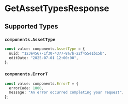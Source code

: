 # GetAssetTypesResponse


## Supported Types

### `components.AssetType`

```typescript
const value: components.AssetType = {
  uuid: "123e4567-1f30-4377-8a7b-22f455e1b15b",
  editDate: "2025-07-01 12:00:00",
};
```

### `components.ErrorT`

```typescript
const value: components.ErrorT = {
  errorCode: 1000,
  message: "An error occurred completing your request",
};
```

